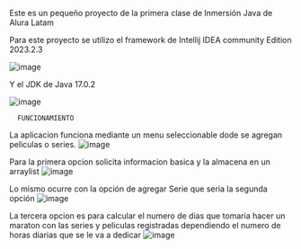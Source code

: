 Este es un pequeño proyecto de la primera clase de Inmersión Java de Alura Latam

Para este proyecto se utilizo el framework de Intellij IDEA community Edition 2023.2.3 

![image](https://github.com/MiguelAPalaciosC/screenmatch-inmersion-java/assets/42805810/66068cd8-d5e2-48c9-a9d6-6451ad43210b)

Y el JDK de Java 17.0.2

![image](https://github.com/MiguelAPalaciosC/screenmatch-inmersion-java/assets/42805810/47d70aad-fd31-4306-b4bf-0a7f913a73f4)

      FUNCIONAMIENTO
La aplicacion funciona mediante un menu seleccionable dode se agregan peliculas o series.
![image](https://github.com/MiguelAPalaciosC/screenmatch-inmersion-java/assets/42805810/87498c6c-7173-404e-9238-056e09324a37)

Para la primera opcion solicita informacion basica y la almacena en un arraylist
![image](https://github.com/MiguelAPalaciosC/screenmatch-inmersion-java/assets/42805810/46484998-25c3-4d17-a37b-ec90326bda0f)

Lo mismo ocurre con la opción de agregar Serie que seria la segunda opción
![image](https://github.com/MiguelAPalaciosC/screenmatch-inmersion-java/assets/42805810/0b73f6ca-5e00-4901-a9ba-5d6d334c38b2)

La tercera opcion es para calcular el numero de dias que tomaria hacer un maraton con las series y peliculas registradas 
dependiendo el numero de horas diarias que se le va a dedicar
![image](https://github.com/MiguelAPalaciosC/screenmatch-inmersion-java/assets/42805810/8d5655bb-e160-41b0-9757-d283513a5fb1)


